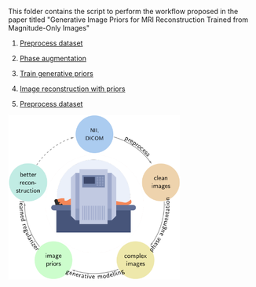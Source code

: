 This folder contains the script to perform the workflow proposed in the paper titled "Generative Image Priors for MRI Reconstruction Trained from Magnitude-Only Images"

1. [Preprocess dataset](./scripts/augmentation/readme.md)
2. [Phase augmentation](./scripts/augmentation/readme.md)
3. [Train generative priors](./scripts/train/readme.md)
4. [Image reconstruction with priors](./scripts/recon/readme.md)

1. [Preprocess dataset](./scripts/augmentation)

<img src="overview-1.png" alt="workflow" width="350"/>


